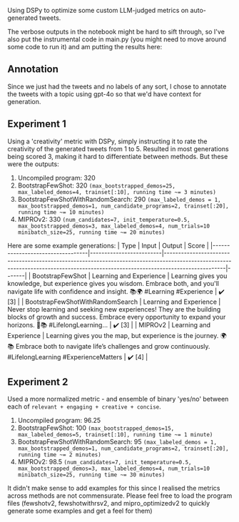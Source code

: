 Using DSPy to optimize some custom LLM-judged metrics on auto-generated tweets.

The verbose outputs in the notebook might be hard to sift through, so I've also put the instrumental code in main.py (you might need to move around some code to run it) and am putting the results here:

## Annotation
Since we just had the tweets and no labels of any sort, I chose to annotate the tweets with a topic using gpt-4o so that we'd have context for generation.

## Experiment 1
Using a 'creativity' metric with DSPy, simply instructing it to rate the creativity of the generated tweets from 1 to 5. 
Resulted in most generations being scored 3, making it hard to differentiate between methods. But these were the outputs:

1) Uncompiled program: 320
2) BootstrapFewShot: 320 `(max_bootstrapped_demos=25, max_labeled_demos=4, trainset[:10], running time ~= 3 minutes)`
3) BootstrapFewShotWithRandomSearch: 290 `(max_labeled_demos = 1, max_bootstrapped_demos=1, num_candidate_programs=2, trainset[:20], running time ~= 10 minutes)`
4) MIPROv2: 330 `(num_candidates=7, init_temperature=0.5, max_bootstrapped_demos=3, max_labeled_demos=4, num_trials=10 minibatch_size=25, running time ~= 20 minutes)`

Here are some example generations:
| Type                             | Input                   | Output                                                                                                                                                                          | Score |
|----------------------------------|-------------------------|---------------------------------------------------------------------------------------------------------------------------------------------------------------------------------|-------|
| BootstrapFewShot                 | Learning and Experience | Learning gives you knowledge, but experience gives you wisdom. Embrace both, and you'll navigate life with confidence and insight. 📚🌍 #Learning #Experience                     | ✔️ [3] |
| BootstrapFewShotWithRandomSearch | Learning and Experience | Never stop learning and seeking new experiences! They are the building blocks of growth and success. Embrace every opportunity to expand your horizons. 🌟📚 #LifelongLearning... | ✔️ [3] |
| MIPROv2                          | Learning and Experience | Learning gives you the map, but experience is the journey. 🌍📚 Embrace both to navigate life’s challenges and grow continuously. #LifelongLearning #ExperienceMatters            | ✔️ [4] |

## Experiment 2
Used a more normalized metric - and ensemble of binary 'yes/no' between each of `relevant + engaging + creative + concise`.

1) Uncompiled program: 96.25
2) BootstrapFewShot: 100 `(max_bootstrapped_demos=15, max_labeled_demos=5, trainset[:10], running time ~= 1 minute)`
3) BootstrapFewShotWithRandomSearch: 95 `(max_labeled_demos = 1, max_bootstrapped_demos=1, num_candidate_programs=2, trainset[:20], running time ~= 2 minutes)`
4) MIPROv2: 98.5 `(num_candidates=7, init_temperature=0.5, max_bootstrapped_demos=3, max_labeled_demos=4, num_trials=10 minibatch_size=25, running time ~= 30 minutes)`

It didn't make sense to add examples for this since I realised the metrics across methods are not commensurate. Please feel free to load the program files (fewshotv2, fewshotwithrsv2, and mipro_optimizedv2 to quickly generate some examples and get a feel for them)

